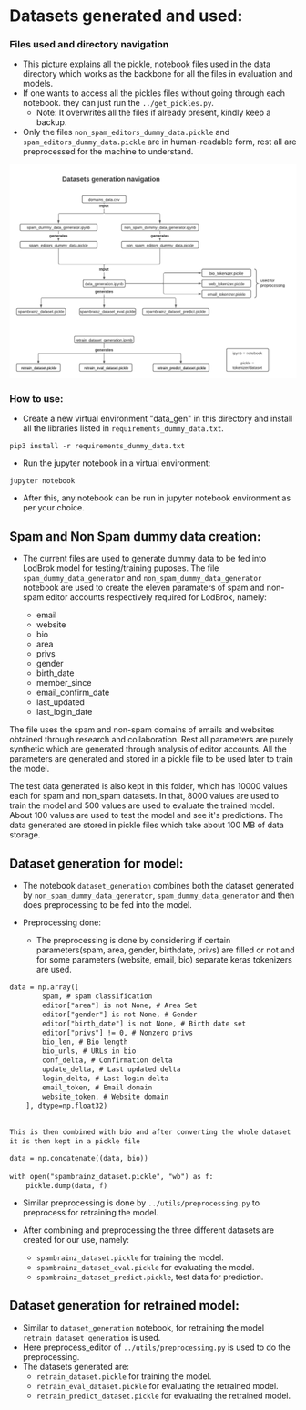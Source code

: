 # Datasets generated and used:

### Files used and directory navigation

- This picture explains all the pickle, notebook files used in the data directory which works as the backbone for all the files in evaluation and models.
- If one wants to access all the pickles files without going through each notebook. they can just run the ```../get_pickles.py```.
    -  Note: It overwrites all the files if already present, kindly keep a backup.
- Only the files ```non_spam_editors_dummy_data.pickle``` and ```spam_editors_dummy_data.pickle``` are in human-readable form, rest all are preprocessed for the machine to understand.

![](images/dataset_navigation.png)

### How to use:

- Create a new virtual environment "data_gen" in this directory and install all the libraries listed in ```requirements_dummy_data.txt```.

```
pip3 install -r requirements_dummy_data.txt
```

- Run the jupyter notebook in a virtual environment:

```
jupyter notebook
```

- After this, any notebook can be run in jupyter notebook environment as per your choice.

## Spam and Non Spam dummy data creation:

- The current files are used to generate dummy data to be fed into LodBrok model for testing/training puposes. The file ```spam_dummy_data_generator``` and ```non_spam_dummy_data_generator``` notebook are used to create the eleven paramaters of spam and non-spam editor accounts respectively required for LodBrok, namely: 

    * email
    * website
    * bio
    * area
    * privs
    * gender
    * birth_date
    * member_since
    * email_confirm_date
    * last_updated
    * last_login_date 

The file uses the spam and non-spam domains of emails and websites obtained through research and collaboration. Rest all parameters are purely synthetic which are generated through analysis of editor accounts. All the parameters are generated and stored in a pickle file to be used later to train the model.

The test data generated is also kept in this folder, which has 10000 values each for spam and non_spam datasets. In that, 8000 values are used to train the model and 500 values are used to evaluate the trained model. About 100 values are used to test the model and see it's predictions. The data generated are stored in pickle files which take about 100 MB of data storage.

## Dataset generation for model:

- The notebook ```dataset_generation``` combines both the dataset generated by ```non_spam_dummy_data_generator```,  ``spam_dummy_data_generator`` and then does preprocessing to be fed into the model.

- Preprocessing done:
 
    - The preprocessing is done by considering if certain parameters(spam, area, gender, birthdate, privs) are filled or not and for some parameters (website, email, bio) separate keras tokenizers are used.

```
data = np.array([
        spam, # spam classification
        editor["area"] is not None, # Area Set
        editor["gender"] is not None, # Gender
        editor["birth_date"] is not None, # Birth date set
        editor["privs"] != 0, # Nonzero privs
        bio_len, # Bio length
        bio_urls, # URLs in bio
        conf_delta, # Confirmation delta
        update_delta, # Last updated delta
        login_delta, # Last login delta
        email_token, # Email domain
        website_token, # Website domain
    ], dtype=np.float32)
    
```

    This is then combined with bio and after converting the whole dataset it is then kept in a pickle file 

```
data = np.concatenate((data, bio))

with open("spambrainz_dataset.pickle", "wb") as f:
    pickle.dump(data, f)
```

- Similar preprocessing is done by ```../utils/preprocessing.py``` to preprocess for retraining the model.

- After combining and preprocessing the three different datasets are created for our use, namely:

    * ```spambrainz_dataset.pickle``` for training the model.
    * ```spambrainz_dataset_eval.pickle``` for evaluating the model.
    * ```spambrainz_dataset_predict.pickle```, test data for prediction.


## Dataset generation for retrained model:

- Similar to ```dataset_generation``` notebook, for retraining the model ```retrain_dataset_generation``` is used. 
- Here preprocess_editor of ```../utils/preprocessing.py``` is used to do the preprocessing.
- The datasets generated are:
    * ```retrain_dataset.pickle``` for training the model.
    * ```retrain_eval_dataset.pickle``` for evaluating the retrained model.
    * ```retrain_predict_dataset.pickle``` for evaluating the retrained model.
